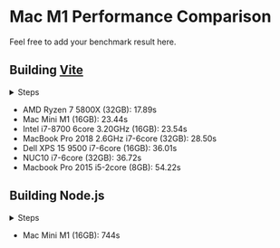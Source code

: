 # Mac M1 Performance Comparison

Feel free to add your benchmark result here.

## Building [Vite](https://github.com/vitejs/vite)

<details><summary>Steps</summary>

```sh
git clone https://github.com/vitejs/vite.git
cd vite
git checkout 06663a7
yarn
yarn workspace vite build
```

</details>

- AMD Ryzen 7 5800X (32GB): 17.89s
- Mac Mini M1 (16GB): 23.44s
- Intel i7-8700 6core 3.20GHz (16GB): 23.54s
- MacBook Pro 2018 2.6GHz i7-6core (32GB): 28.50s
- Dell XPS 15 9500 i7-6core (16GB): 36.01s
- NUC10 i7-6core (32GB): 36.72s
- Macbook Pro 2015 i5-2core (8GB): 54.22s

## Building Node.js

<details><summary>Steps</summary>

Follow https://github.com/nodejs/node/blob/master/BUILDING.md, run `time make -j4` to build Node.js and measure the time.

</details>

- Mac Mini M1 (16GB): 744s
